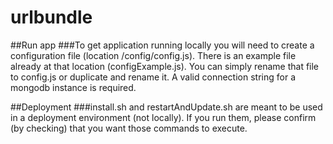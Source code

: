 # urlbundle

##Run app
###To get application running locally you will need to create a configuration file (location /config/config.js). There is an example file already at that location (configExample.js). You can simply rename that file to config.js or duplicate and rename it. A valid connection string for a mongodb instance is required.

##Deployment
###install.sh and restartAndUpdate.sh are meant to be used in a deployment environment (not locally). If you run them, please confirm (by checking) that you want those commands to execute.